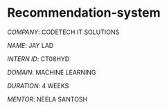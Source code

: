 # Recommendation-system

*COMPANY*: CODETECH IT SOLUTIONS

*NAME*: JAY LAD

*INTERN ID*: CT08HYD

*DOMAIN*: MACHINE LEARNING

*DURATION*: 4 WEEKS

*MENTOR*: NEELA SANTOSH
